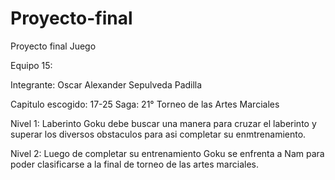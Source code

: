 # Proyecto-final
Proyecto final Juego

Equipo 15:

Integrante: Oscar Alexander Sepulveda Padilla

Capitulo escogido: 17-25 Saga: 21° Torneo de las Artes Marciales


Nivel 1: Laberinto 
Goku debe buscar una manera para cruzar el laberinto y superar los diversos obstaculos para asi completar su enmtrenamiento.


Nivel 2:
Luego de completar su entrenamiento Goku se enfrenta a Nam para poder clasificarse a la final de torneo de las artes marciales.

